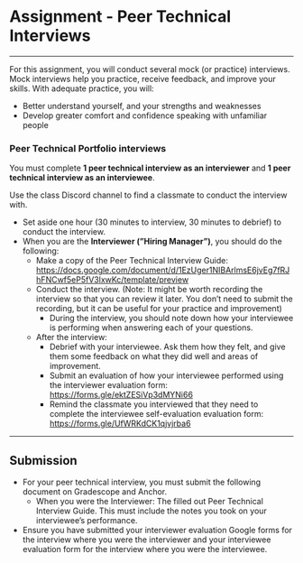 # Assignment - Peer Technical Interviews

---

For this assignment, you will conduct several mock (or practice) interviews. Mock interviews help you practice, receive feedback, and improve your skills. With adequate practice, you will:

- Better understand yourself, and your strengths and weaknesses
- Develop greater comfort and confidence speaking with unfamiliar people

### Peer Technical Portfolio interviews

<aside>
  
You must complete **1 peer technical interview as an interviewer** and **1 peer technical interview as an interviewee**.

</aside>

Use the class Discord channel to find a classmate to conduct the interview with.

- Set aside one hour (30 minutes to interview, 30 minutes to debrief) to conduct the interview.
- When you are the **Interviewer (”Hiring Manager”)**, you should do the following:
    - Make a copy of the Peer Technical Interview Guide: https://docs.google.com/document/d/1EzUger1NIBArlmsE6jvEg7fRJhFNCwf5eP5fV3lxwKc/template/preview
    - Conduct the interview. (Note: It might be worth recording the interview so that you can review it later. You don’t need to submit the recording, but it can be useful for your practice and improvement)
      - During the interview, you should note down how your interviewee is performing when answering each of your questions.
    - After the interview:
      - Debrief with your interviewee. Ask them how they felt, and give them some feedback on what they did well and areas of improvement.
      - Submit an evaluation of how your interviewee performed using the interviewer evaluation form: https://forms.gle/ektZESiVp3dMYNi66
      - Remind the classmate you interviewed that they need to complete the interviewee self-evaluation evaluation form: https://forms.gle/UfWRKdCK1qjvjrba6

---

## Submission

- For your peer technical interview, you must submit the following document on Gradescope and Anchor.
    - When you were the Interviewer: The filled out Peer Technical Interview Guide. This must include the notes you took on your interviewee’s performance.
- Ensure you have submitted your interviewer evaluation Google forms for the interview where you were the interviewer and your interviewee evaluation form for the interview where you were the interviewee.

